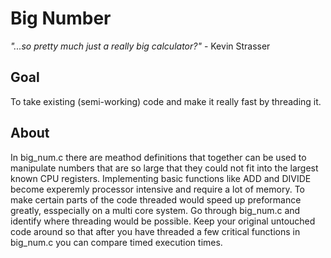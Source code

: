 Big Number
===========
*"...so pretty much just a really big calculator?"* - Kevin Strasser

Goal
-------
To take existing (semi-working) code and make it really fast by threading it.

About
------
In big_num.c there are meathod definitions that together can be used to manipulate
numbers that are so large that they could not fit into the largest known CPU registers.
Implementing basic functions like ADD and DIVIDE become experemly processor intensive
and require a lot of memory. To make certain parts of the code threaded would speed
up preformance greatly, esspecially on a multi core system. Go through big_num.c
and identify where threading would be possible. Keep your original untouched code
around so that after you have threaded a few critical functions in big_num.c you can
compare timed execution times.


